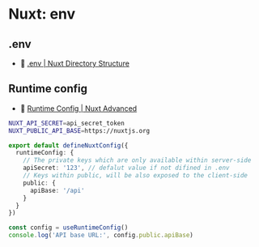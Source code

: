 # Nuxt: env

## .env

- :beginner: [.env | Nuxt Directory Structure](https://nuxt.com/docs/guide/directory-structure/env)

## Runtime config

- :beginner: [Runtime Config | Nuxt Advanced](https://nuxt.com/docs/guide/going-further/runtime-config)

```sh
NUXT_API_SECRET=api_secret_token
NUXT_PUBLIC_API_BASE=https://nuxtjs.org
```

```ts
export default defineNuxtConfig({
  runtimeConfig: {
    // The private keys which are only available within server-side
    apiSecret: '123', // defalut value if not difined in .env
    // Keys within public, will be also exposed to the client-side
    public: {
      apiBase: '/api'
    }
  }
})
```

```ts
const config = useRuntimeConfig()
console.log('API base URL:', config.public.apiBase)
```
